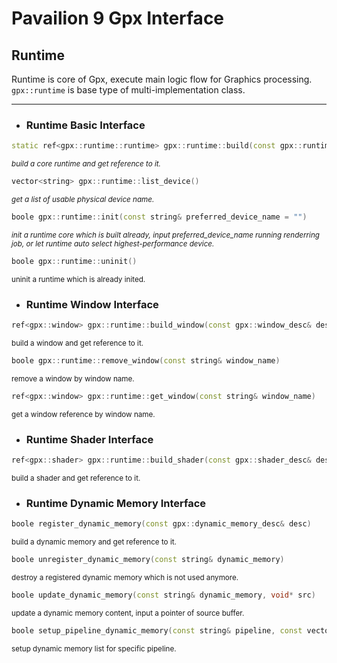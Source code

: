 **Pavailion 9 Gpx Interface**
=========

## **Runtime**
Runtime is core of Gpx, execute main logic flow for Graphics processing.<br>
`gpx::runtime` is base type of multi-implementation class.

---------

* ### Runtime Basic Interface

```cpp
static ref<gpx::runtime::runtime> gpx::runtime::build(const gpx::runtime_desc& desc)
```
<small>*build a core runtime and get reference to it.*</small>

```cpp
vector<string> gpx::runtime::list_device()
```
<small>*get a list of usable physical device name.*</small>

```cpp
boole gpx::runtime::init(const string& preferred_device_name = "")
```
<small>*init a runtime core which is built already,
input preferred_device_name running renderring job,
or let runtime auto select highest-performance device.*</small>

```cpp
boole gpx::runtime::uninit()
```
<small>uninit a runtime which is already inited.</small>

* ### Runtime Window Interface

```cpp
ref<gpx::window> gpx::runtime::build_window(const gpx::window_desc& desc)
```
<small>build a window and get reference to it.</small>

```cpp
boole gpx::runtime::remove_window(const string& window_name)
```
<small>remove a window by window name.</small>

```cpp
ref<gpx::window> gpx::runtime::get_window(const string& window_name)
```
<small>get a window reference by window name.</small>

* ### Runtime Shader Interface

```cpp
ref<gpx::shader> gpx::runtime::build_shader(const gpx::shader_desc& desc)
```
<small>build a shader and get reference to it.</small>

* ### Runtime Dynamic Memory Interface

```cpp
boole register_dynamic_memory(const gpx::dynamic_memory_desc& desc)
```
<small>build a dynamic memory and get reference to it.</small>

```cpp
boole unregister_dynamic_memory(const string& dynamic_memory)
```
<small>destroy a registered dynamic memory which is not used anymore.</small>

```cpp
boole update_dynamic_memory(const string& dynamic_memory, void* src)
```
<small>update a dynamic memory content, input a pointer of source buffer.</small>

```cpp
boole setup_pipeline_dynamic_memory(const string& pipeline, const vector<string>& dm_vec)
```
<small>setup dynamic memory list for specific pipeline.</small>


